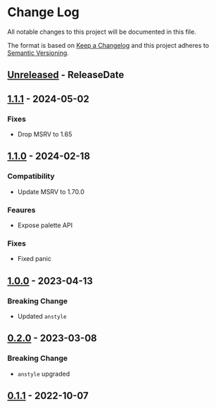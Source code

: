 # Change Log
All notable changes to this project will be documented in this file.

The format is based on [Keep a Changelog](http://keepachangelog.com/)
and this project adheres to [Semantic Versioning](http://semver.org/).

<!-- next-header -->
## [Unreleased] - ReleaseDate

## [1.1.1] - 2024-05-02

### Fixes

- Drop MSRV to 1.65

## [1.1.0] - 2024-02-18

### Compatibility

- Update MSRV to 1.70.0

### Feaures

- Expose palette API

### Fixes

- Fixed panic

## [1.0.0] - 2023-04-13

### Breaking Change

- Updated `anstyle`

## [0.2.0] - 2023-03-08

### Breaking Change

- `anstyle` upgraded

## [0.1.1] - 2022-10-07

<!-- next-url -->
[Unreleased]: https://github.com/rust-cli/anstyle/compare/anstyle-lossy-v1.1.1...HEAD
[1.1.1]: https://github.com/rust-cli/anstyle/compare/anstyle-lossy-v1.1.0...anstyle-lossy-v1.1.1
[1.1.0]: https://github.com/rust-cli/anstyle/compare/anstyle-lossy-v1.0.0...anstyle-lossy-v1.1.0
[1.0.0]: https://github.com/rust-cli/anstyle/compare/anstyle-lossy-v0.2.0...anstyle-lossy-v1.0.0
[0.2.0]: https://github.com/rust-cli/anstyle/compare/anstyle-lossy-v0.1.1...anstyle-lossy-v0.2.0
[0.1.1]: https://github.com/rust-cli/anstyle/compare/b31a85851f2104407bbbced9e24e0ca71021e3f8...anstyle-lossy-v0.1.1
